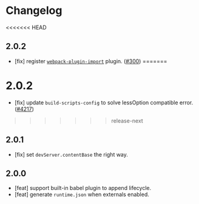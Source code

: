 # Changelog

<<<<<<< HEAD
## 2.0.2
- [fix] register [`webpack-plugin-import`](https://github.com/ice-lab/ice-scripts/tree/master/packages/webpack-plugin-import) plugin. ([#300](https://github.com/ice-lab/icestark/issues/300))
=======
# 2.0.2
- [fix] update `build-scripts-config` to solve lessOption compatible error. ([#4217](https://github.com/alibaba/ice/issues/4217))
>>>>>>> release-next

## 2.0.1
- [fix] set `devServer.contentBase` the right way.

## 2.0.0

- [feat] support built-in babel plugin to append lifecycle.
- [feat] generate `runtime.json` when externals enabled.

